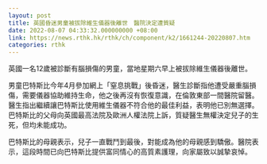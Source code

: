 ```yaml
---
layout: post
title: 英國昏迷男童被拔除維生儀器後離世　醫院決定遭質疑
date: 2022-08-07 04:33:32.000000000 +08:00
link: https://news.rthk.hk/rthk/ch/component/k2/1661244-20220807.htm
categories: rthk
---
```


英國一名12歲被診斷有腦損傷的男童，當地星期六早上被拔除維生儀器後離世。

男童巴特斯比今年4月參加網上「窒息挑戰」後昏迷，醫生診斷指他遭受嚴重腦損傷，需要儀器協助維持生命，他之後再沒有恢復意識，在倫敦東部一間醫院留醫。醫生指出繼續讓巴特斯比使用維生儀器不符合他的最佳利益，表明他已別無選擇。巴特斯比的父母向英國最高法院及歐洲人權法院上訴，質疑醫生無權決定兒子的生死，但均未能成功。

巴特斯比的母親表示，兒子一直戰鬥到最後，對能成為他的母親感到驕傲。醫院表示，這段時間已向巴特斯比提供富同情心的高質素護理，向家屬致以誠摯哀悼。
